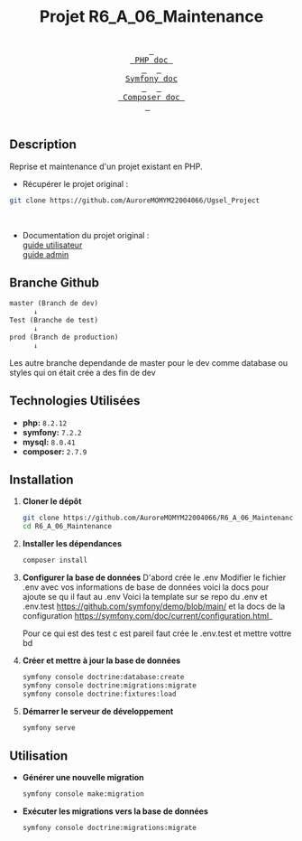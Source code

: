 <div align=center>
  
# Projet R6_A_06_Maintenance

</div>
<div align="center">
  <br>
  <a href="https://www.php.net/manual/en/"><kbd> <br> PHP doc <br> </kbd></a>&ensp;&ensp;
  <a href="https://symfony.com/doc/current/index.html"><kbd> <br> Symfony doc <br> </kbd></a>&ensp;&ensp;
  <a href="https://getcomposer.org/doc/"><kbd> <br> Composer doc <br> </kbd></a>&ensp;&ensp;
</div><br>

## Description
Reprise et maintenance d'un projet existant en PHP. <br>
- Récupérer le projet original :
```bash
git clone https://github.com/AuroreMOMYM22004066/Ugsel_Project
```
<br>

- Documentation du projet original :<br>
<a href="https://github.com/AuroreMOMYM22004066/R6_A_06_Maintenance/blob/master/UgselWeb-Documentation.pdf">guide utilisateur</a> <br>
<a href="https://github.com/AuroreMOMYM22004066/R6_A_06_Maintenance/blob/master/UgselWeb-Documentation-Admin.pdf">guide admin</a>

## Branche Github 

```md
master (Branch de dev)
      ↓     
Test (Branche de test)
      ↓
prod (Branch de production)
      ↓
```

Les autre branche dependande de master pour le dev comme database ou styles qui on était crée a des fin de dev

## Technologies Utilisées

* **php:** `8.2.12`
* **symfony:** `7.2.2`
* **mysql:** `8.0.41`
* **composer:** `2.7.9`

## Installation

1. **Cloner le dépôt**
    ```bash
    git clone https://github.com/AuroreMOMYM22004066/R6_A_06_Maintenance.git
    cd R6_A_06_Maintenance
    ```

2. **Installer les dépendances**
    ```bash
    composer install
    ```

3. **Configurer la base de données**
    D'abord crée le .env
    Modifier le fichier .env avec vos informations de base de données voici la docs pour ajoute se qu il faut au .env
   Voici la template sur se repo du .env et .env.test https://github.com/symfony/demo/blob/main/ et la docs de la configuration https://symfony.com/doc/current/configuration.html_ 

    Pour ce qui est des test c est pareil faut crée le .env.test et mettre vottre bd


4. **Créer et mettre à jour la base de données**
    ```bash
    symfony console doctrine:database:create
    symfony console doctrine:migrations:migrate
    symfony console doctrine:fixtures:load
    ```

5. **Démarrer le serveur de développement**
    ```bash
    symfony serve
    ```

## Utilisation

- **Générer une nouvelle migration**
    ```bash
    symfony console make:migration
    ```

- **Exécuter les migrations vers la base de données**
    ```bash
    symfony console doctrine:migrations:migrate
    ```
